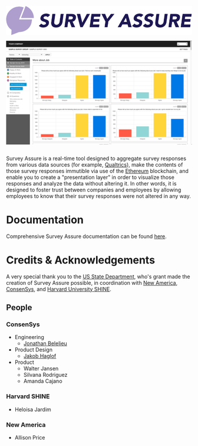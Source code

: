 <img src="docs/assets/images/logo.svg" style="margin-bottom: 12px;" />

<img src="docs/assets/images/survey_assure_01.png" style="margin-bottom: 12px;" />

Survey Assure is a real-time tool designed to aggregate survey responses from various data sources (for example, [Qualtrics](https://www.qualtrics.com/)), make the contents of those survey responses immutible via use of the [Ethereum](https://ethereum.org/) blockchain, and enable you to create a "presentation layer" in order to visualize those responses and analyze the data without altering it. In other words, it is designed to foster trust between companies and employees by allowing employees to know that their survey responses were not altered in any way.

# Documentation

Comprehensive Survey Assure documentation can be found [here](https://newamericafoundation.github.io/digi_survey_assure).

# Credits & Acknowledgements

A very special thank you to the [US State Department](https://www.state.gov/), who's grant made the creation of Survey Assure possible, in coordination with [New America](https://www.newamerica.org/), [ConsenSys](https://consensys.net/), and [Harvard University SHINE](https://sites.sph.harvard.edu/shine/).

## People

### ConsenSys
- Engineering
  - [Jonathan Belelieu](https://github.com/jbelelieu)
- Product Design
  - [Jakob Haglof](http://jakobhaglof.com/)
- Product
  - Walter Jansen
  - Silvana Rodriguez
  - Amanda Cajano

### Harvard SHINE
- Heloisa Jardim
  
### New America
- Allison Price
